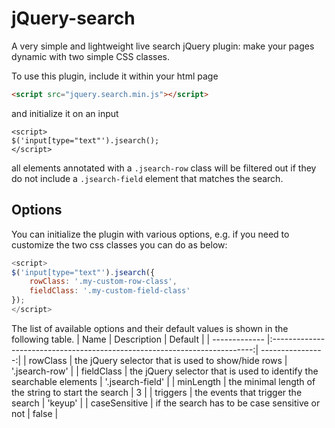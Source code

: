 # jQuery-search

A very simple and lightweight live search jQuery plugin: make your pages dynamic with two simple CSS classes.

To use this plugin, include it within your html page
```html
<script src="jquery.search.min.js"></script>
```
and initialize it on an input
```
<script>
$('input[type="text"').jsearch();
</script>
```
all elements annotated with a `.jsearch-row` class will be filtered out if they do not include a `.jsearch-field` element that matches the search.

## Options

You can initialize the plugin with various options, e.g. if you need to customize the two css classes you can do as below:
```js
<script>
$('input[type="text"').jsearch({
	rowClass: '.my-custom-row-class',
	fieldClass: '.my-custom-field-class'
});
</script>
```

The list of available options and their default values is shown in the following table.
| Name          | Description                                                               | Default          |
| ------------- |:-------------------------------------------------------------------------:| ----------------:|
| rowClass      | the jQuery selector that is used to show/hide rows                        | '.jsearch-row'   |
| fieldClass    | the jQuery selector that is used to identify the searchable elements      | '.jsearch-field' |
| minLength     | the minimal length of the string to start the search                      | 3                |
| triggers      | the events that trigger the search                                        | 'keyup'          |
| caseSensitive | if the search has to be case sensitive or not                             | false            |
